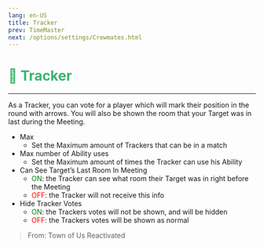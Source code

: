 ```yaml
---
lang: en-US
title: Tracker
prev: TimeMaster
next: /options/settings/Crewmates.html
---
```


# <font color="#3cb371">🐾 <b>Tracker</b></font> <Badge text="Support" type="tip" vertical="middle"/>
---

As a Tracker, you can vote for a player which will mark their position in the round with arrows. You will also be shown the room that your Target was in last during the Meeting.
* Max
  * Set the Maximum amount of Trackers that can be in a match
* Max number of Ability uses
  * Set the Maximum amount of times the Tracker can use his Ability
* Can See Target’s Last Room In Meeting
  * <font color=green>ON</font>: the Tracker can see what room their Target was in right before the Meeting
  * <font color=red>OFF</font>: the Tracker will not receive this info
* Hide Tracker Votes
  * <font color=green>ON</font>: the Trackers votes will not be shown, and will be hidden
  * <font color=red>OFF</font>: the Trackers votes will be shown as normal

> From: Town of Us Reactivated